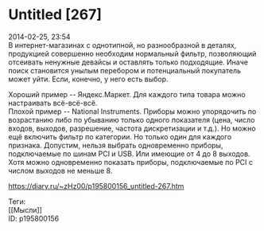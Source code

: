 Untitled [267]
===============

   
 2014-02-25, 23:54   
  В интернет-магазинах с однотипной, но разнообразной в деталях, продукцией совершенно необходим нормальный фильтр, позволяющий отсеивать ненужные девайсы и оставлять только подходящие. Иначе поиск становится унылым перебором и потенциальный покупатель может уйти. Если, конечно, у него есть выбор.   
   
 Хороший пример -- Яндекс.Маркет. Для каждого типа товара можно настраивать всё-всё-всё.   
 Плохой пример -- National Instruments. Приборы можно упорядочить по возрастанию либо по убыванию только одного показателя (цена, число входов, выходов, разрешение, частота дискретизации и т.д.). Но можно ещё включить фильтр по категории. Но только один для каждого признака. Допустим, нельзя выбрать одновременно приборы, подключаемые по шинам PCI и USB. Или имеющие от 4 до 8 выходов. Хотя можно одновременно показать приборы, подключаемые по PCI с числом выходов не меньше 8.   
    
 <https://diary.ru/~zHz00/p195800156_untitled-267.htm>   
   
 Теги:   
 [[Мысли]]   
 ID: p195800156